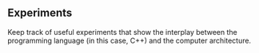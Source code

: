 Experiments
-

Keep track of useful experiments that show the interplay between
the programming language (in this case, C++)
and the computer architecture.
